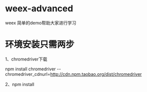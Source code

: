 # weex-advanced
weex 简单的demo帮助大家进行学习

# 环境安装只需两步

1、chromedriver下载

npm install chromedriver --chromedriver_cdnurl=http://cdn.npm.taobao.org/dist/chromedriver

2、npm install

